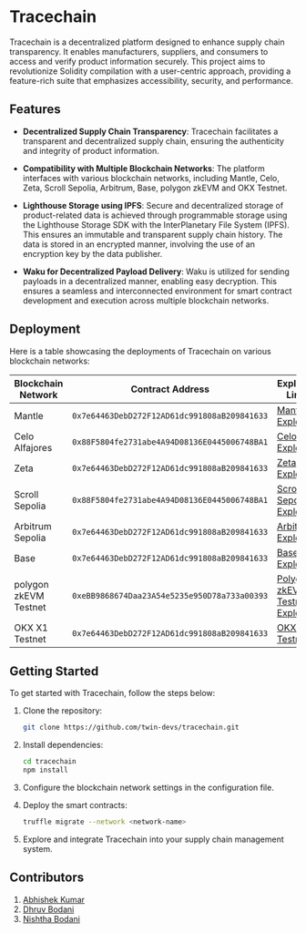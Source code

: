 # Tracechain

Tracechain is a decentralized platform designed to enhance supply chain transparency. It enables manufacturers, suppliers, and consumers to access and verify product information securely. This project aims to revolutionize Solidity compilation with a user-centric approach, providing a feature-rich suite that emphasizes accessibility, security, and performance.

## Features

- **Decentralized Supply Chain Transparency**: Tracechain facilitates a transparent and decentralized supply chain, ensuring the authenticity and integrity of product information.

- **Compatibility with Multiple Blockchain Networks**: The platform interfaces with various blockchain networks, including Mantle, Celo, Zeta, Scroll Sepolia, Arbitrum, Base, polygon zkEVM and OKX Testnet.

- **Lighthouse Storage using IPFS**: Secure and decentralized storage of product-related data is achieved through programmable storage using the Lighthouse Storage SDK with the InterPlanetary File System (IPFS). This ensures an immutable and transparent supply chain history. The data is stored in an encrypted manner, involving the use of an encryption key by the data publisher.

- **Waku for Decentralized Payload Delivery**: Waku is utilized for sending payloads in a decentralized manner, enabling easy decryption. This ensures a seamless and interconnected environment for smart contract development and execution across multiple blockchain networks. 

## Deployment

Here is a table showcasing the deployments of Tracechain on various blockchain networks:

| Blockchain Network         | Contract Address                  | Explorer Link                               |
| --------------------------- | --------------------------------- | --------------------------------------------|
| Mantle                      | `0x7e64463DebD272F12AD61dc991808aB209841633` | [Mantle Explorer](https://explorer.testnet.mantle.xyz/address/0x7e64463DebD272F12AD61dc991808aB209841633)        |
| Celo Alfajores              | `0x88F5804fe2731abe4A94D08136E0445006748BA1` | [Celo Explorer](https://explorer.bitquery.io/celo_alfajores/smart_contract/0x88F5804fe2731abe4A94D08136E0445006748BA1)          |
| Zeta                        | `0x7e64463DebD272F12AD61dc991808aB209841633` | [Zeta Explorer](https://explorer.zetachain.com/address/0x7e64463DebD272F12AD61dc991808aB209841633)          |
| Scroll Sepolia              | `0x88F5804fe2731abe4A94D08136E0445006748BA1` | [Scroll Sepolia Explorer](https://sepolia.scrollscan.dev/address/0x88F5804fe2731abe4A94D08136E0445006748BA1)|
| Arbitrum Sepolia            | `0x7e64463DebD272F12AD61dc991808aB209841633` | [Arbitrum Explorer](https://sepolia.arbiscan.io/address/0x7e64463DebD272F12AD61dc991808aB209841633)      |
| Base                        | `0x7e64463DebD272F12AD61dc991808aB209841633` | [Base Explorer](https://goerli.basescan.org/address/0x7e64463debd272f12ad61dc991808ab209841633)          |
| polygon zkEVM Testnet       | `0xeBB9868674Daa23A54e5235e950D78a733a00393` | [Polygon zkEVM Testnet Explorer](https://testnet-zkevm.polygonscan.com/address/0xeBB9868674Daa23A54e5235e950D78a733a00393)|
| OKX X1 Testnet              | `0x7e64463DebD272F12AD61dc991808aB209841633` | [OKX X1 Testnet](https://www.oklink.com/x1-test/address/0x7e64463debd272f12ad61dc991808ab209841633)|


## Getting Started

To get started with Tracechain, follow the steps below:

1. Clone the repository:

   ```bash
   git clone https://github.com/twin-devs/tracechain.git
   ```

2. Install dependencies:

   ```bash
   cd tracechain
   npm install
   ```

3. Configure the blockchain network settings in the configuration file.

4. Deploy the smart contracts:

   ```bash
   truffle migrate --network <network-name>
   ```

5. Explore and integrate Tracechain into your supply chain management system.

## Contributors

1. [Abhishek Kumar](https://github.com/twin-devs/tracechain/commits?author=xenowits)
2. [Dhruv Bodani](https://github.com/dB2510)
3. [Nishtha Bodani](https://github.com/nb9960)